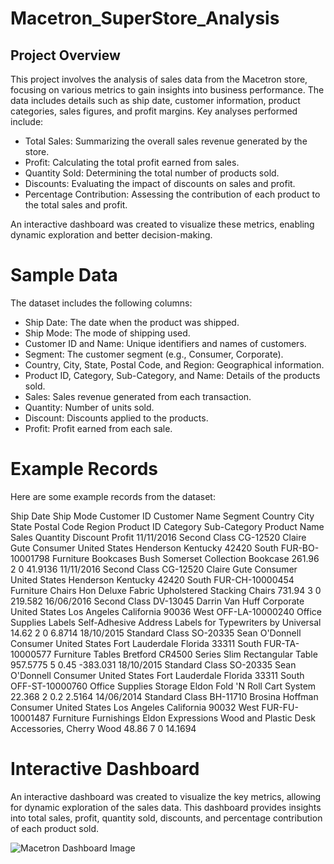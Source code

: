 # Macetron_SuperStore_Analysis
## Project Overview
This project involves the analysis of sales data from the Macetron store, focusing on various metrics to gain insights into business performance. The data includes details such as ship date, customer information, product categories, sales figures, and profit margins. Key analyses performed include:

- Total Sales: Summarizing the overall sales revenue generated by the store.
- Profit: Calculating the total profit earned from sales.
- Quantity Sold: Determining the total number of products sold.
- Discounts: Evaluating the impact of discounts on sales and profit.
- Percentage Contribution: Assessing the contribution of each product to the total sales and profit.

An interactive dashboard was created to visualize these metrics, enabling dynamic exploration and better decision-making.

# Sample Data
The dataset includes the following columns:

- Ship Date: The date when the product was shipped.
- Ship Mode: The mode of shipping used.
- Customer ID and Name: Unique identifiers and names of customers.
- Segment: The customer segment (e.g., Consumer, Corporate).
- Country, City, State, Postal Code, and Region: Geographical information.
- Product ID, Category, Sub-Category, and Name: Details of the products sold.
- Sales: Sales revenue generated from each transaction.
- Quantity: Number of units sold.
- Discount: Discounts applied to the products.
- Profit: Profit earned from each sale.
  
# Example Records
Here are some example records from the dataset:

Ship Date	Ship Mode	Customer ID	Customer Name	Segment	Country	City	State	Postal Code	Region	Product ID	Category	Sub-Category	Product Name	Sales	Quantity	Discount	Profit
11/11/2016	Second Class	CG-12520	Claire Gute	Consumer	United States	Henderson	Kentucky	42420	South	FUR-BO-10001798	Furniture	Bookcases	Bush Somerset Collection Bookcase	261.96	2	0	41.9136
11/11/2016	Second Class	CG-12520	Claire Gute	Consumer	United States	Henderson	Kentucky	42420	South	FUR-CH-10000454	Furniture	Chairs	Hon Deluxe Fabric Upholstered Stacking Chairs	731.94	3	0	219.582
16/06/2016	Second Class	DV-13045	Darrin Van Huff	Corporate	United States	Los Angeles	California	90036	West	OFF-LA-10000240	Office Supplies	Labels	Self-Adhesive Address Labels for Typewriters by Universal	14.62	2	0	6.8714
18/10/2015	Standard Class	SO-20335	Sean O'Donnell	Consumer	United States	Fort Lauderdale	Florida	33311	South	FUR-TA-10000577	Furniture	Tables	Bretford CR4500 Series Slim Rectangular Table	957.5775	5	0.45	-383.031
18/10/2015	Standard Class	SO-20335	Sean O'Donnell	Consumer	United States	Fort Lauderdale	Florida	33311	South	OFF-ST-10000760	Office Supplies	Storage	Eldon Fold 'N Roll Cart System	22.368	2	0.2	2.5164
14/06/2014	Standard Class	BH-11710	Brosina Hoffman	Consumer	United States	Los Angeles	California	90032	West	FUR-FU-10001487	Furniture	Furnishings	Eldon Expressions Wood and Plastic Desk Accessories, Cherry Wood	48.86	7	0	14.1694

# Interactive Dashboard
An interactive dashboard was created to visualize the key metrics, allowing for dynamic exploration of the sales data. This dashboard provides insights into total sales, profit, quantity sold, discounts, and percentage contribution of each product sold.


![Macetron Dashboard Image](https://github.com/moformajor/Macetron_SuperStore_Analysis/assets/75061106/3b9783c2-b381-4f33-b752-d25984982454)
